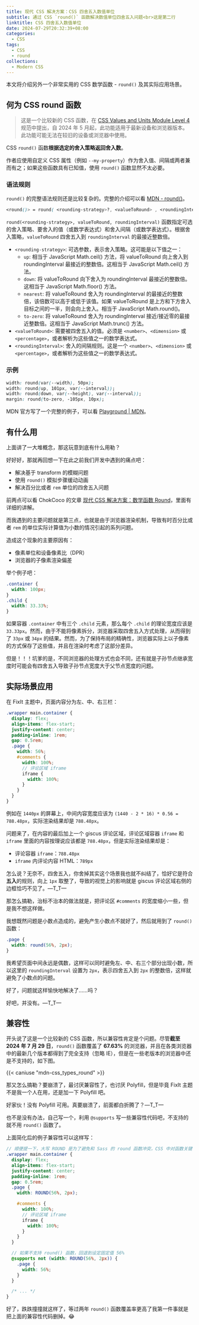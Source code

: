 ```yaml
---
title: 现代 CSS 解决方案：CSS 四舍五入数值单位
subtitle: 通过 CSS `round()` 函数解决数值单位四舍五入问题<br>这是第二行
linktitle: CSS 四舍五入数值单位
date: 2024-07-29T20:32:39+08:00
categories:
  - CSS
tags:
  - CSS
  - round
collections:
  - Modern CSS
---
```


本文将介绍另外一个非常实用的 CSS 数学函数 - `round()` 及其实际应用场景。

<!--more-->

## 何为 CSS round 函数

> 这是一个比较新的 CSS 函数，在 [CSS Values and Units Module Level 4](https://drafts.csswg.org/css-values/#funcdef-round) 规范中提出，自 2024 年 5 月起，此功能适用于最新设备和浏览器版本。此功能可能无法在较旧的设备或浏览器中使用。

CSS `round()` 函数**根据选定的舍入策略返回舍入数**。

作者应使用自定义 CSS 属性（例如 `--my-property`）作为舍入值、间隔或两者兼而有之；如果这些函数具有已知值，使用 `round()` 函数显然不太必要。

### 语法规则

`round()` 的完整语法规则还是比较复杂的。完整的介绍可以看 [MDN - round()](https://developer.mozilla.org/en-US/docs/Web/CSS/round)。

```css
<round()> = round( <rounding-strategy>?, <valueToRound> , <roundingInterval> )
```

`round(<rounding-strategy>, valueToRound, roundingInterval)` 函数指定可选的舍入策略、要舍入的值（或数学表达式）和舍入间隔（或数学表达式）。根据舍入策略，`valueToRound` 四舍五入到 `roundingInterval` 的最接近整数倍。

- `<rounding-strategy>`: 可选参数，表示舍入策略。这可能是以下值之一：
  - `up`: 相当于 JavaScript Math.ceil() 方法，将 valueToRound 向上舍入到 roundingInterval 最接近的整数倍。这相当于 JavaScript Math.ceil() 方法。
  - `down`: 将 valueToRound 向下舍入为 roundingInterval 最接近的整数倍。这相当于 JavaScript Math.floor() 方法。
  - `nearest`: 将 valueToRound 舍入为 roundingInterval 的最接近的整数倍，该倍数可以高于或低于该值。如果 valueToRound 是上方和下方舍入目标之间的一半，则会向上舍入。相当于 JavaScript Math.round()。
  - `to-zero`: 将 valueToRound 舍入为 roundingInterval 接近/接近零的最接近整数倍。这相当于 JavaScript Math.trunc() 方法。
- `<valueToRound>`: 需要被四舍五入的值。必须是 `<number>`、`<dimension>` 或 `<percentage>`，或者解析为这些值之一的数学表达式。
- `<roundingInterval>`: 舍入的间隔规则。这是一个 `<number>`、`<dimension>` 或 `<percentage>`，或者解析为这些值之一的数学表达式。

### 示例

```css
width: round(var(--width), 50px);
width: round(up, 101px, var(--interval));
width: round(down, var(--height), var(--interval));
margin: round(to-zero, -105px, 10px);
```

MDN 官方写了一个完整的例子，可以看 [Playground | MDN](https://developer.mozilla.org/en-US/docs/Web/CSS/round)。

## 有什么用

上面讲了一大堆概念，那这玩意到底有什么用勒？

好好好，那就再回想一下在此之前我们开发中遇到的痛点吧：

- 解决基于 transform 的模糊问题
- 使用 `round()` 模拟步骤缓动动画
- 解决百分比或者 `rem` 单位的四舍五入问题

前两点可以看 ChokCoco 的文章 [现代 CSS 解决方案：数学函数 Round](https://www.cnblogs.com/coco1s/p/17676226.html)，里面有详细的讲解。

而我遇到的主要问题就是第三点，也就是由于浏览器渲染机制，导致有时百分比或者 `rem` 的单位实际计算值为小数的情况引起的系列问题。

造成这个现象的主要原因有：

- 像素单位和设备像素比（DPR）
- 浏览器的子像素渲染偏差

举个例子吧：

```css
.container {
  width: 100px;
}
.child {
  width: 33.33%;
}
```

如果容器 `.container` 中有三个 `.child` 元素，那么每个 `.child` 的理论宽度应该是 `33.33px`。然而，由于不能将像素拆分，浏览器采取四舍五入方式处理，从而得到了 `33px` 或 `34px` 的结果。然而，为了保持布局的精确性，浏览器实际上以子像素的方式保存了这些值，并且在渲染时考虑了这部分差异。

但是！！！坑爹的是，不同浏览器的处理方式也会不同，还有就是子孙节点继承宽度时可能会有四舍五入导致子孙节点宽度大于父节点宽度的问题。

## 实际场景应用

在 FixIt 主题中，页面内容分为左、中、右三栏：

```scss
.wrapper main.container {
  display: flex;
  align-items: flex-start;
  justify-content: center;
  padding-inline: 1rem;
  gap: 0.5rem;
  .page {
    width: 56%;
    #comments {
      width: 100%;
      // 评论区域 iframe
      iframe {
        width: 100%;
      }
    }
  }
}
```

例如在 `1440px` 的屏幕上，中间内容宽度应该为 `(1440 - 2 * 16) * 0.56 = 788.48px`，实际渲染结果却是 `788.48px`。

问题来了，在内容的最后加上一个 giscus 评论区域，评论区域容器 `iframe` 和 `iframe` 里面的内容按理说应该都是 `788.48px`，但是实际渲染结果却是：

- 评论容器 `iframe`：`788.48px`
- `iframe` 内评论内容 HTML：`789px`

怎么说？无奈不，四舍五入，你舍掉其实这个场景我也就不纠结了，恰好它是符合**五入**的规则，向上 `1px` 取整了，导致的视觉上的影响就是 giscus 评论区域右侧的边框恰巧不见了。—T_T—

那怎么搞勒，治标不治本的做法就是，把评论区 `#comments` 的宽度缩小一些，但是我不想这样做。

我想既然问题是小数点造成的，避免产生小数点不就好了，然后就用到了 `round()` 函数：

```css
.page {
  width: round(56%, 2px);
}
```

我希望页面中间永远是偶数，这样可以同时避免左、中、右三个部分出现小数，所以这里的 `roundingInterval` 设置为 `2px`，表示四舍五入到 `2px` 的整数倍，这样就避免了小数点的问题。

好了，问题就这样愉快地解决了……吗？

好吧，并没有。—T_T—

## 兼容性

开头说了这是一个比较新的 CSS 函数，所以兼容性肯定是个问题。尽管**截至 2024 年 7 月 29 日**，`round()` 函数覆盖了 **67.63%** 的浏览器，并且在各类浏览器中的最新几个版本都得到了完全支持（忽略 IE），但是在一些老版本的浏览器中还是不支持的，如下图。

{{< caniuse "mdn-css_types_round" >}}

那又怎么搞勒？要崩溃了，最讨厌兼容性了，也讨厌 Polyfill，但是毕竟 FixIt 主题不是我一个人在用，还是加一下 Polyfill 吧。

好家伙！没有 Polyfill 可用。真要崩溃了，前面都白折腾了？—T_T—

也不是没有办法，自己写一个，利用 `@supports` 写一些兼容性代码吧，不支持的就不用 `round()` 函数了。

上面简化后的例子兼容性可以这样写：

```scss
// 顺便提一下，大写 ROUND 是为了避免和 Sass 的 round 函数冲突，CSS 中对函数关键词大小写不敏感。
.wrapper main.container {
  display: flex;
  align-items: flex-start;
  justify-content: center;
  padding-inline: 1rem;
  gap: 0.5rem;
  .page {
    width: ROUND(56%, 2px);

    #comments {
      width: 100%;
      // 评论区域 iframe
      iframe {
        width: 100%;
      }
    }
  }

  // 如果不支持 round() 函数，回退到设定固定值 56%
  @supports not (width: ROUND(56%, 2px)) {
    .page {
      width: 56%;
    }
  }

  /* ... */
}
```

好了，跌跌撞撞就这样了，等过两年 `round()` 函数覆盖率更高了我第一件事就是把上面的兼容性代码删掉。:joy:
